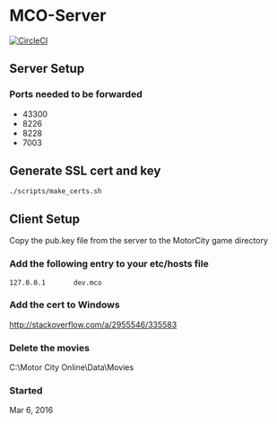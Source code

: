 MCO-Server
============

[![CircleCI](https://circleci.com/gh/drazisil/mco-server.svg?style=svg&circle-token=6937e163b7a7a8aed2cd5d4c50bed9501060457d)](https://circleci.com/gh/drazisil/mco-server)

## Server Setup

### Ports needed to be forwarded

* 43300
* 8226
* 8228
* 7003

## Generate SSL cert and key

```
./scripts/make_certs.sh
```

## Client Setup

Copy the pub.key file from the server to the MotorCity game directory

### Add the following entry to your etc/hosts file

```
127.0.0.1       dev.mco
```

### Add the cert to Windows

http://stackoverflow.com/a/2955546/335583

### Delete the movies

C:\Motor City Online\Data\Movies



### Started

Mar 6, 2016
